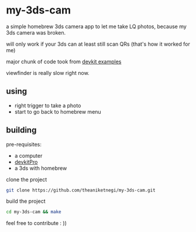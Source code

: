 # my-3ds-cam

a simple homebrew 3ds camera app to let me take LQ photos, because my 3ds camera was broken.

will only work if your 3ds can at least still scan QRs (that's how it worked for me)

major chunk of code took from [devkit examples](https://github.com/devkitPro/3ds-examples/tree/master)

viewfinder is really slow right now.

## using
- right trigger to take a photo
- start to go back to homebrew menu

## building
pre-requisites:
- a computer
- [devkitPro](https://devkitpro.org/wiki/Getting_Started)
- a 3ds with homebrew

clone the project
```bash
git clone https://github.com/theaniketnegi/my-3ds-cam.git
```

build the project
```bash
cd my-3ds-cam && make
```

feel free to contribute : ))

